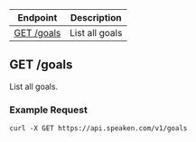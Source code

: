 |Endpoint|Description|
|--------|-----------|
|[GET /goals](#get-goals)| List all goals|

## GET /goals

List all goals.

### Example Request

```curl -X GET https://api.speaken.com/v1/goals```
